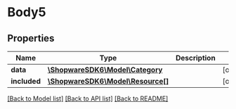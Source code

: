 # Body5

## Properties
Name | Type | Description | Notes
------------ | ------------- | ------------- | -------------
**data** | [**\ShopwareSDK6\Model\Category**](Category.md) |  | [optional] 
**included** | [**\ShopwareSDK6\Model\Resource[]**](Resource.md) |  | [optional] 

[[Back to Model list]](../../README.md#documentation-for-models) [[Back to API list]](../../README.md#documentation-for-api-endpoints) [[Back to README]](../../README.md)


